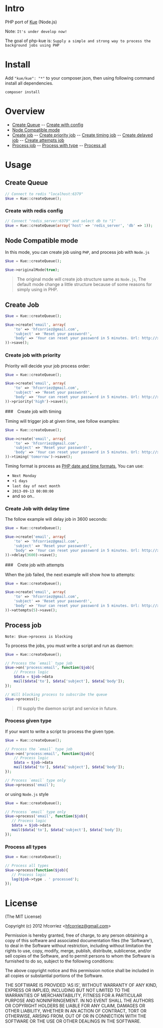 # Intro

PHP port of [Kue](https://github.com/LearnBoost/kue/) (Node.js)

Note: `It's under develop now!`

The goal of php-kue is: `Supply a simple and strong way to process the background jobs using PHP`

# Install

Add `"kue/kue": "*"` to your composer.json, then using following command install all dependencies.

```
composer install
```

# Overview

- [Create Queue](#create-queue)
-- [Create with config](#create-with-redis-config)
- [Node Compatible mode](#node-compatible-mode)
- [Create job](#create-job)
-- [Create priority job](#create-job-with-priority)
-- [Create timing job](#create-job-with-timing)
-- [Create delayed job](#create-job-with-delay-time)
-- [Create attempts job](#create-job-with-attempts)
- [Process job](#process-job)
-- [Process with type](#Process-given-type)
-- [Process all](#Process-all-types)

# Usage

## Create Queue

```php
// Connect to redis "localhost:6379"
$kue = Kue::createQueue();
```

### Create with redis config

```php
// Connect "redis_server:6379" and select db to "1"
$kue = Kue::createQueue(array('host' => 'redis_server', 'db' => 1));
```

## Node Compatible mode

In this mode, you can create job using `PHP`, and process job with `Node.js`

```php
$kue = Kue::createQueue();

$kue->originalMode(true);
```

> The original mode will create job structure same as `Node.js`, The default mode change a little structure because of some reasons for simply using in PHP.

## Create Job

```php
$kue = Kue::createQueue();

$kue->create('email', array(
    'to' => 'hfcorriez@gmail.com',
    'subject' => 'Reset your password!',
    'body' => 'Your can reset your password in 5 minutes. Url: http://xxx/reset'
))->save();
```

### Create job with priority

Priority will decide your job process order:

```php
$kue = Kue::createQueue();

$kue->create('email', array(
    'to' => 'hfcorriez@gmail.com',
    'subject' => 'Reset your password!',
    'body' => 'Your can reset your password in 5 minutes. Url: http://xxx/reset'
))->priority('high')->save();
```

###　Create job with timing

Timing will trigger job at given time, see follow examples:

```php
$kue = Kue::createQueue();

$kue->create('email', array(
    'to' => 'hfcorriez@gmail.com',
    'subject' => 'Reset your password!',
    'body' => 'Your can reset your password in 5 minutes. Url: http://xxx/reset'
))->timing('tomorrow')->save();
```

Timing format is process as [PHP date and time formats](http://php.net/manual/en/datetime.formats.php), You can use:

- `Next Monday`
- `+1 days`
- `last day of next month`
- `2013-09-13 00:00:00`
- and so on..

### Create Job with delay time

The follow example will delay job in 3600 seconds:

```php
$kue = Kue::createQueue();

$kue->create('email', array(
    'to' => 'hfcorriez@gmail.com',
    'subject' => 'Reset your password!',
    'body' => 'Your can reset your password in 5 minutes. Url: http://xxx/reset'
))->delay(3600)->save();
```

###　Crete job with attempts

When the job failed, the next example will show how to attempts:

```php
$kue = Kue::createQueue();

$kue->create('email', array(
    'to' => 'hfcorriez@gmail.com',
    'subject' => 'Reset your password!',
    'body' => 'Your can reset your password in 5 minutes. Url: http://xxx/reset'
))->attempts(5)->save();
```

## Process job

`Note: $kue->process is blocking`

To process the jobs, you must write a script and run as daemon:

```php
$kue = Kue::createQueue();

// Process the `email` type job
$kue->on('process:email', function($job){
    // Process logic
    $data = $job->data
    mail($data['to'], $data['subject'], $data['body']);
});

// Will blocking process to subscribe the queue
$kue->process();
```

> I'll supply the daemon script and service in future.

### Process given type

If your want to write a script to process the given type.

```php
$kue = Kue::createQueue();

// Process the `email` type job
$kue->on('process:email', function($job){
    // Process logic
    $data = $job->data
    mail($data['to'], $data['subject'], $data['body']);
});

// Process `email` type only
$kue->process('email');
```

or using `Node.js` style

```php
$kue = Kue::createQueue();

// Process `email` type only
$kue->process('email', function($job){
   // Process logic
   $data = $job->data
   mail($data['to'], $data['subject'], $data['body']);
});
```

### Process all types

```php
$kue = Kue::createQueue();

// Process all types
$kue->process(function($job){
   // Process logic
   log($job->type . ' processed');
});
```

# License

(The MIT License)

Copyright (c) 2012 hfcorriez &lt;hfcorriez@gmail.com&gt;

Permission is hereby granted, free of charge, to any person obtaining
a copy of this software and associated documentation files (the
'Software'), to deal in the Software without restriction, including
without limitation the rights to use, copy, modify, merge, publish,
distribute, sublicense, and/or sell copies of the Software, and to
permit persons to whom the Software is furnished to do so, subject to
the following conditions:

The above copyright notice and this permission notice shall be
included in all copies or substantial portions of the Software.

THE SOFTWARE IS PROVIDED 'AS IS', WITHOUT WARRANTY OF ANY KIND,
EXPRESS OR IMPLIED, INCLUDING BUT NOT LIMITED TO THE WARRANTIES OF
MERCHANTABILITY, FITNESS FOR A PARTICULAR PURPOSE AND NONINFRINGEMENT.
IN NO EVENT SHALL THE AUTHORS OR COPYRIGHT HOLDERS BE LIABLE FOR ANY
CLAIM, DAMAGES OR OTHER LIABILITY, WHETHER IN AN ACTION OF CONTRACT,
TORT OR OTHERWISE, ARISING FROM, OUT OF OR IN CONNECTION WITH THE
SOFTWARE OR THE USE OR OTHER DEALINGS IN THE SOFTWARE.
